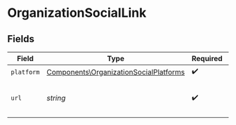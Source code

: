 # OrganizationSocialLink


## Fields

| Field                                                                                            | Type                                                                                             | Required                                                                                         | Description                                                                                      |
| ------------------------------------------------------------------------------------------------ | ------------------------------------------------------------------------------------------------ | ------------------------------------------------------------------------------------------------ | ------------------------------------------------------------------------------------------------ |
| `platform`                                                                                       | [Components\OrganizationSocialPlatforms](../../Models/Components/OrganizationSocialPlatforms.md) | :heavy_check_mark:                                                                               | N/A                                                                                              |
| `url`                                                                                            | *string*                                                                                         | :heavy_check_mark:                                                                               | The URL to the organization profile                                                              |